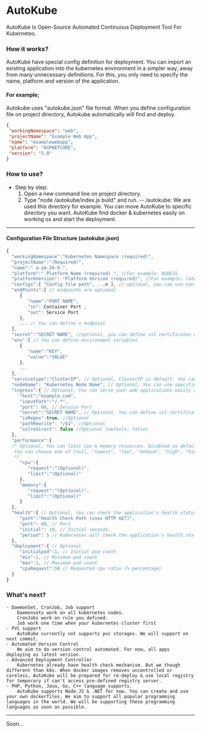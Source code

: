 

# AutoKube
AutoKube Is Open-Source Automated Continuous Deployment Tool For Kubernetes. 

### How it works?
AutoKube have special config definition for deployment. You can import an existing application into the kubernetes environment in a simpler way, away from many unnecessary definitions. For this, you only need to specify the name, platform and version of the application.

#### For example;
	
Autokube uses "autokube.json" file format. When you define configuration file on project directory, Autokube automatically will find and deploy.

 ```json
 {
  "workingNamespace": "web",
  "projectName": "Example Web App",
  "name": "examplewebapp",
  "platform": "ASPNETCORE",
  "version": "5.0"
}
 ```

### How to use?
- Step by step:
	1) Open a new command line on project directory. 
	2) Type "node /autokube/index.js build" and run.
		-- /autokube: We are used this directory for example. You can move AutoKube to specific directory you want.
	AutoKube find docker & kubernetes easily on working os and start the deployment.

---
#### Configuration File Structure (autokube.json)
 ```js
{
   "workingNamespace":"Kubernetes Namespace (required)",
   "projectName":"(Required)",
   "name":" a-zA-Z0-9 ",
   "platform":" Platform Name (required) ", //For example: NODEJS
   "platformVersion": "Platform Version (required)", //For example: latest, any or specify version
   "configs":[ "Config file path", ...n ], // optional, you can use config files with configmap
   "endPoints":[ // endpoints are optional
      {
         "name":"PORT NAME",
         "in": Container Port ,
         "out": Service Port
      },
      ... // You can define n endpoint
   ],
   "secret":"SECRET NAME", //optional, you can define ssl certificates with this option
   "env":[ // You can define environment variables
      {
         "name":"KEY",
         "value":"VALUE"
      },
      ...
   ],
   "servicetype":"ClusterIP", // Optional, ClusterIP is default. You can choose one of ["NodePort", "LoadBalancer", "ClusterIP"]
   "nodeName": "Kubernetes Node Name", // Optional, You can use specified Kubernetes Node
   "ingress":{ // Optional, You can serve your web applications easily with this option
      "host":"example.com",
      "inputPath":"/.*",
      "port": 80, // Service Port
      "secret":"SECRET NAME", // Optional, You can define ssl certificates with this option. That's same with general secret option
      "isRegex":true, //Optional
      "pathRewrite": "/$1", //Optional
      "sslredirect": false //Optional (default: false)
   },
   "performance":{ 
   /* Optional, You can limit cpu & memory resources. Disabled as default
	You can choose one of [null, "lowest", "low", "medium", "high", "highest"]
	*/
      "cpu":{
         "request":"(Optional)",
         "limit":"(Optional)"
      },
      "memory":{
         "request":"(Optional)",
         "limit":"(Optional)"
      }
   },
   "health":{ // Optional, You can check the application's health status.
      "path":"Health Check Path (uses HTTP GET)",
      "port": 80, // Port
      "initial": 10, // Initial seconds. 
      "period": 5 // Kubernetes will check the application's health status each 5 seconds and it's will work when deployment completed
   },
   "deployment":{ // Optional
      "initialpod":1, // Initial pod count
      "min":1, // Minimum pod count
      "max":1, // Maximum pod count
      "cpuRequest":50 // Requested cpu ratio (% percentage)
   }
}
```

### What's next?
	- DaemonSet, CronJob, Job support
		Daemonsets work on all kubernetes nodes.
		CronJobs work on rule you defined.
		Job work one time when your kubernetes cluster first
	- PVC support
		AutoKube currently not supports pvc storages. We will support on next commit. 
	- Automated Version Control
		We aim to do version control automated. For now, all apps deploying as latest version.
	- Advanced Deployment Controller
		Kubernetes already have health check mechanism. But we though different than k8s. When docker images removes uncontrolled or careless, AutoKube will be prepared for re-deploy & use local registry for temporary if can't access pre-defined registry server.
	- PHP, Python, Java, Go, C++ language supports.
		AutoKube supports Node.JS & .NET for now. You can create and use your own dockerfiles. We aim to support all popular programming languages in the world. We will be supporting these programming languages as soon as possible.

---

Soon...

